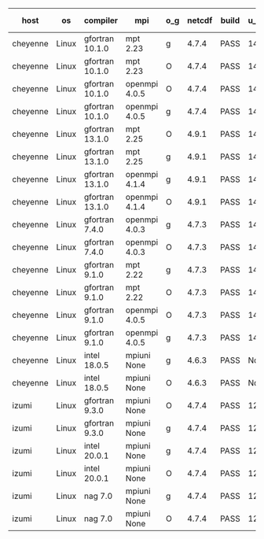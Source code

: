 

| host     | os       | compiler                              | mpi                      | o_g        | netcdf        | build       | u_pass          | u_fail          | s_pass            | s_fail            | e_pass             | e_fail             | nuopc_pass       | nuopc_fail       | artifacts link          |
|----------|----------|---------------------------------------|--------------------------|------------|---------------|-------------|-----------------|-----------------|-------------------|-------------------|--------------------|--------------------|------------------|------------------|-------------------------|
| cheyenne | Linux | gfortran 10.1.0 | mpt 2.23  | g | 4.7.4  | PASS | 14059 | 0 | 49 | 0 | 81 | 0 | 53 | 0 | <a href="https://github.com/esmf-org/esmf-test-artifacts/tree/a8a2835a15d61ed133bd4252ce6af2552104f823/feature_impure_elemental_relations/gfortran/10.1.0/g/mpt/2.23" target="_blank">a8a2835</a> | 
| cheyenne | Linux | gfortran 10.1.0 | mpt 2.23  | O | 4.7.4  | PASS | 14059 | 0 | 49 | 0 | 81 | 0 | 53 | 0 | <a href="https://github.com/esmf-org/esmf-test-artifacts/tree/06bc04b0aac7e9ee19f7fc8217c34fa0f3d66e99/feature_impure_elemental_relations/gfortran/10.1.0/O/mpt/2.23" target="_blank">06bc04b</a> | 
| cheyenne | Linux | gfortran 10.1.0 | openmpi 4.0.5  | O | 4.7.4  | PASS | 14059 | 0 | 49 | 0 | 81 | 0 | 53 | 0 | <a href="https://github.com/esmf-org/esmf-test-artifacts/tree/abc4396628e4a62808bbb83b25d1aa046322b591/feature_impure_elemental_relations/gfortran/10.1.0/O/openmpi/4.0.5" target="_blank">abc4396</a> | 
| cheyenne | Linux | gfortran 10.1.0 | openmpi 4.0.5  | g | 4.7.4  | PASS | 14059 | 0 | 49 | 0 | 81 | 0 | 53 | 0 | <a href="https://github.com/esmf-org/esmf-test-artifacts/tree/bd8e011277127db463334a06b672bd302df9b1c4/feature_impure_elemental_relations/gfortran/10.1.0/g/openmpi/4.0.5" target="_blank">bd8e011</a> | 
| cheyenne | Linux | gfortran 13.1.0 | mpt 2.25  | O | 4.9.1  | PASS | 14059 | 0 | 49 | 0 | 81 | 0 | 53 | 0 | <a href="https://github.com/esmf-org/esmf-test-artifacts/tree/7723480d70f5fbb519356c86dd61eee2967d568c/feature_impure_elemental_relations/gfortran/13.1.0/O/mpt/2.25" target="_blank">7723480</a> | 
| cheyenne | Linux | gfortran 13.1.0 | mpt 2.25  | g | 4.9.1  | PASS | 14059 | 0 | 49 | 0 | 81 | 0 | 53 | 0 | <a href="https://github.com/esmf-org/esmf-test-artifacts/tree/ab511f929aefd7bc7ddccbeed75d6ddc65639077/feature_impure_elemental_relations/gfortran/13.1.0/g/mpt/2.25" target="_blank">ab511f9</a> | 
| cheyenne | Linux | gfortran 13.1.0 | openmpi 4.1.4  | g | 4.9.1  | PASS | 14059 | 0 | 49 | 0 | 81 | 0 | 44 | 9 | <a href="https://github.com/esmf-org/esmf-test-artifacts/tree/ca748a2114d7a96c696ad166aa1e3f3730a36c59/feature_impure_elemental_relations/gfortran/13.1.0/g/openmpi/4.1.4" target="_blank">ca748a2</a> | 
| cheyenne | Linux | gfortran 13.1.0 | openmpi 4.1.4  | O | 4.9.1  | PASS | 14059 | 0 | 49 | 0 | 81 | 0 | 44 | 9 | <a href="https://github.com/esmf-org/esmf-test-artifacts/tree/aa16da9817c27ed1fabd2e51728f24cafade9d19/feature_impure_elemental_relations/gfortran/13.1.0/O/openmpi/4.1.4" target="_blank">aa16da9</a> | 
| cheyenne | Linux | gfortran 7.4.0 | openmpi 4.0.3  | g | 4.7.3  | PASS | 14059 | 0 | 49 | 0 | 81 | 0 | 53 | 0 | <a href="https://github.com/esmf-org/esmf-test-artifacts/tree/a666b31512ed71142bf984aae390dc890a851dd8/feature_impure_elemental_relations/gfortran/7.4.0/g/openmpi/4.0.3" target="_blank">a666b31</a> | 
| cheyenne | Linux | gfortran 7.4.0 | openmpi 4.0.3  | O | 4.7.3  | PASS | 14059 | 0 | 49 | 0 | 81 | 0 | 53 | 0 | <a href="https://github.com/esmf-org/esmf-test-artifacts/tree/d1d4dfece6421cece418c7c311ecd9417af288ef/feature_impure_elemental_relations/gfortran/7.4.0/O/openmpi/4.0.3" target="_blank">d1d4dfe</a> | 
| cheyenne | Linux | gfortran 9.1.0 | mpt 2.22  | g | 4.7.3  | PASS | 14059 | 0 | 49 | 0 | 81 | 0 | 53 | 0 | <a href="https://github.com/esmf-org/esmf-test-artifacts/tree/e939fb1df1db43f3c144e2aac66cd9bfa3e43f8e/feature_impure_elemental_relations/gfortran/9.1.0/g/mpt/2.22" target="_blank">e939fb1</a> | 
| cheyenne | Linux | gfortran 9.1.0 | mpt 2.22  | O | 4.7.3  | PASS | 14059 | 0 | 49 | 0 | 81 | 0 | 53 | 0 | <a href="https://github.com/esmf-org/esmf-test-artifacts/tree/5bc92b575dca7408818544da6b5458c0929818ae/feature_impure_elemental_relations/gfortran/9.1.0/O/mpt/2.22" target="_blank">5bc92b5</a> | 
| cheyenne | Linux | gfortran 9.1.0 | openmpi 4.0.5  | O | 4.7.3  | PASS | 14059 | 0 | 49 | 0 | 81 | 0 | 53 | 0 | <a href="https://github.com/esmf-org/esmf-test-artifacts/tree/db9716edb1779ff5f4d25cfa0d117c1182a11375/feature_impure_elemental_relations/gfortran/9.1.0/O/openmpi/4.0.5" target="_blank">db9716e</a> | 
| cheyenne | Linux | gfortran 9.1.0 | openmpi 4.0.5  | g | 4.7.3  | PASS | 14059 | 0 | 49 | 0 | 81 | 0 | 53 | 0 | <a href="https://github.com/esmf-org/esmf-test-artifacts/tree/3fb23ab152dd6f3f1ec1628fc6e781d8167baeab/feature_impure_elemental_relations/gfortran/9.1.0/g/openmpi/4.0.5" target="_blank">3fb23ab</a> | 
| cheyenne | Linux | intel 18.0.5 | mpiuni None  | g | 4.6.3  | PASS | None | None | None | None | None | None | None | None | <a href="https://github.com/esmf-org/esmf-test-artifacts/tree/b876a5e05c006c94dc5fbacb45f1fb544e16a8c3/feature_impure_elemental_relations/intel/18.0.5/g/mpiuni/None" target="_blank">b876a5e</a> | 
| cheyenne | Linux | intel 18.0.5 | mpiuni None  | O | 4.6.3  | PASS | None | None | None | None | None | None | None | None | <a href="https://github.com/esmf-org/esmf-test-artifacts/tree/407e6b7ab9696ff850cfbe8316ebb2498dfa7195/feature_impure_elemental_relations/intel/18.0.5/O/mpiuni/None" target="_blank">407e6b7</a> | 
| izumi | Linux | gfortran 9.3.0 | mpiuni None  | O | 4.7.4  | PASS | 12415 | 0 | 8 | 0 | 44 | 0 | None | None | <a href="https://github.com/esmf-org/esmf-test-artifacts/tree/e3f0676837d5095ca82393a3ded7ceb187c08310/feature_impure_elemental_relations/gfortran/9.3.0/O/mpiuni/None" target="_blank">e3f0676</a> | 
| izumi | Linux | gfortran 9.3.0 | mpiuni None  | g | 4.7.4  | PASS | 12415 | 0 | 8 | 0 | 44 | 0 | None | None | <a href="https://github.com/esmf-org/esmf-test-artifacts/tree/3f8c20967237944240f84bdfc407aeba19a7c2ad/feature_impure_elemental_relations/gfortran/9.3.0/g/mpiuni/None" target="_blank">3f8c209</a> | 
| izumi | Linux | intel 20.0.1 | mpiuni None  | g | 4.7.4  | PASS | 12415 | 0 | 8 | 0 | 44 | 0 | None | None | <a href="https://github.com/esmf-org/esmf-test-artifacts/tree/df3631c5c72916a8eb35e4d853f380583807671a/feature_impure_elemental_relations/intel/20.0.1/g/mpiuni/None" target="_blank">df3631c</a> | 
| izumi | Linux | intel 20.0.1 | mpiuni None  | O | 4.7.4  | PASS | 12415 | 0 | 8 | 0 | 44 | 0 | None | None | <a href="https://github.com/esmf-org/esmf-test-artifacts/tree/19c3719ee846d7d3e6e56819cd2f630368235d48/feature_impure_elemental_relations/intel/20.0.1/O/mpiuni/None" target="_blank">19c3719</a> | 
| izumi | Linux | nag 7.0 | mpiuni None  | g | 4.7.4  | PASS | 12415 | 0 | 8 | 0 | 44 | 0 | None | None | <a href="https://github.com/esmf-org/esmf-test-artifacts/tree/59e1f60e496d29004524e2c9ea281dd2581176af/feature_impure_elemental_relations/nag/7.0/g/mpiuni/None" target="_blank">59e1f60</a> | 
| izumi | Linux | nag 7.0 | mpiuni None  | O | 4.7.4  | PASS | 12415 | 0 | 8 | 0 | 44 | 0 | None | None | <a href="https://github.com/esmf-org/esmf-test-artifacts/tree/fabb2effb879a7152031d520d22e712c2bc78acd/feature_impure_elemental_relations/nag/7.0/O/mpiuni/None" target="_blank">fabb2ef</a> | 
